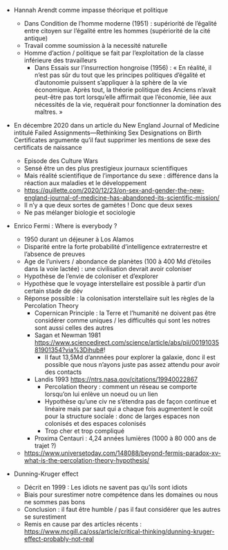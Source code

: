 - Hannah Arendt comme impasse théorique et politique
	- Dans Condition de l’homme moderne (1951) : supériorité de l’égalité entre citoyen sur l’égalité entre les hommes (supériorité de la cité antique)
	- Travail comme soumission à la necessité naturelle
	- Homme d’action / politique se fait par l’exploitation de la classe inférieure des travailleurs
		- Dans Essais sur l’insurrection hongroise (1956) : « En réalité, il n’est pas sûr du tout que les principes politiques d’égalité et d’autonomie puissent s’appliquer à la sphère de la vie économique. Après tout, la théorie politique des Anciens n’avait peut-être pas tort lorsqu’elle affirmait que l’économie, liée aux nécessités de la vie, requérait pour fonctionner la domination des maîtres. »

- En décembre 2020 dans un article du New England Journal of Medicine intitulé Failed Assignments—Rethinking Sex Designations on Birth Certificates argumente qu’il faut supprimer les mentions de sexe des certificats de naissance 
	- Episode des Culture Wars
	- Sensé être un des plus prestigieux journaux scientifiques
	- Mais réalité scientifique de l’importance du sexe : différence dans la réaction aux maladies et le développement
	- https://quillette.com/2020/12/23/on-sex-and-gender-the-new-england-journal-of-medicine-has-abandoned-its-scientific-mission/
	- Il n’y a que deux sortes de gamètes ! Donc que deux sexes
	- Ne pas mélanger biologie et sociologie

- Enrico Fermi : Where is everybody ?
	- 1950 durant un déjeuner à Los Alamos
	- Disparité entre la forte probabilité d’intelligence extraterrestre et l’absence de preuves
	- Age de l’univers / abondance de planètes (100 à 400 Md d’étoiles dans la voie lactée) : une civilisation devrait avoir coloniser
	- Hypothèse de l’envie de coloniser et d’explorer
	- Hypothèse que le voyage interstellaire est possible à partir d’un certain stade de dév
	- Réponse possible : la colonisation interstellaire suit les règles de la Percolation Theory
		- Copernican Principle : la Terre et l’humanité ne doivent pas être considérer comme uniques / les difficultés qui sont les notres sont aussi celles des autres
		- Sagan et Newman 1981 https://www.sciencedirect.com/science/article/abs/pii/0019103581901354?via%3Dihub#!
			- Il faut 13,5Md d’annnées pour explorer la galaxie, donc il est possible que nous n’ayons juste pas assez attendu pour avoir des contacts
		- Landis 1993 https://ntrs.nasa.gov/citations/19940022867
			- Percolation theory : comment un réseau se comporte lorsqu’on lui enlève un noeud ou un lien
			- Hypothèse qu’une civ ne s’étendra pas de façon continue et linéaire mais par saut qui a chaque fois augmentent le coût pour la structure sociale : donc de larges espaces non colonisés et des espaces colonisés
			- Trop cher et trop compliqué
		- Proxima Centauri : 4,24 années lumières (1000 à 80 000 ans de trajet ?)
	- https://www.universetoday.com/148088/beyond-fermis-paradox-xv-what-is-the-percolation-theory-hypothesis/

- Dunning-Kruger effect
	- Décrit en 1999 : Les idiots ne savent pas qu’ils sont idiots
	- Biais pour surestimer notre compétence dans les domaines ou nous ne sommes pas bons
	- Conclusion : il faut être humble / pas il faut considérer que les autres se surestiment
	- Remis en cause par des articles récents : https://www.mcgill.ca/oss/article/critical-thinking/dunning-kruger-effect-probably-not-real